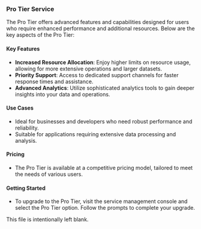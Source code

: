 ### Pro Tier Service

The Pro Tier offers advanced features and capabilities designed for users who require enhanced performance and additional resources. Below are the key aspects of the Pro Tier:

#### Key Features
- **Increased Resource Allocation**: Enjoy higher limits on resource usage, allowing for more extensive operations and larger datasets.
- **Priority Support**: Access to dedicated support channels for faster response times and assistance.
- **Advanced Analytics**: Utilize sophisticated analytics tools to gain deeper insights into your data and operations.

#### Use Cases
- Ideal for businesses and developers who need robust performance and reliability.
- Suitable for applications requiring extensive data processing and analysis.

#### Pricing
- The Pro Tier is available at a competitive pricing model, tailored to meet the needs of various users.

#### Getting Started
- To upgrade to the Pro Tier, visit the service management console and select the Pro Tier option. Follow the prompts to complete your upgrade.

This file is intentionally left blank.